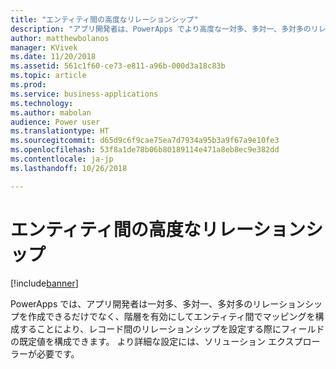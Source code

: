 ```yaml
---
title: "エンティティ間の高度なリレーションシップ"
description: "アプリ開発者は、PowerApps でより高度な一対多、多対一、多対多のリレーションシップを作成できます。"
author: matthewbolanos
manager: KVivek
ms.date: 11/20/2018
ms.assetid: 561c1f60-ce73-e811-a96b-000d3a18c83b
ms.topic: article
ms.prod: 
ms.service: business-applications
ms.technology: 
ms.author: mabolan
audience: Power user
ms.translationtype: HT
ms.sourcegitcommit: d65d9c6f9cae75ea7d7934a95b3a9f67a9e10fe3
ms.openlocfilehash: 53f8a1de78b06b80189114e471a8eb8ec9e382dd
ms.contentlocale: ja-jp
ms.lasthandoff: 10/26/2018

---
```

# <a name="advanced-relationships-between-entities"></a>エンティティ間の高度なリレーションシップ


[!include[banner](../../includes/banner.md)]

PowerApps では、アプリ開発者は一対多、多対一、多対多のリレーションシップを作成できるだけでなく、階層を有効にしてエンティティ間でマッピングを構成することにより、レコード間のリレーションシップを設定する際にフィールドの既定値を構成できます。 より詳細な設定には、ソリューション エクスプローラーが必要です。

